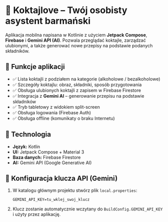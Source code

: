 # 🍹 Koktajlove – Twój osobisty asystent barmański

Aplikacja mobilna napisana w Kotlinie z użyciem **Jetpack Compose**, **Firebase** i **Gemini API (AI)**. Pozwala przeglądać koktajle, zarządzać ulubionymi, a także generować nowe przepisy na podstawie podanych składników.

## 📱 Funkcje aplikacji

- ✅ Lista koktajli z podziałem na kategorie (alkoholowe / bezalkoholowe)
- ✅ Szczegóły koktajlu: obraz, składniki, sposób przygotowania
- ✅ Obsługa ulubionych koktajli z zapisem w Firebase Firestore
- ✅ Integracja z **Gemini AI** – generowanie przepisu na podstawie składników
- ✅ Tryb tabletowy z widokiem split-screen
- ✅ Obsługa logowania (Firebase Auth)
- ✅ Obsługa offline (komunikaty o braku Internetu)

## 🧠 Technologia

- **Język:** Kotlin
- **UI:** Jetpack Compose + Material 3
- **Baza danych:** Firebase Firestore
- **AI:** Gemini API (Google Generative AI)

## 🔐 Konfiguracja klucza API (Gemini)

1. W katalogu głównym projektu stwórz plik `local.properties`:

    ```properties
    GEMINI_API_KEY=tu_wklej_swoj_klucz
    ```

2. Klucz zostanie automatycznie wczytany do `BuildConfig.GEMINI_API_KEY` i użyty przez aplikację.
